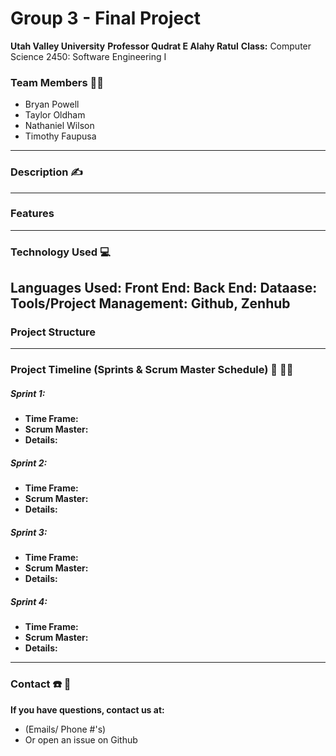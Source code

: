 # Group 3 - Final Project

**Utah Valley University**
**Professor Qudrat E Alahy Ratul**
**Class:** Computer Science 2450: Software Engineering I

### Team Members 👨‍💻

- Bryan Powell
- Taylor Oldham
- Nathaniel Wilson
- Timothy Faupusa
---

### Description ✍️

---

### Features

---

### Technology Used 💻
**Languages Used:**
**Front End:**
**Back End:**
**Dataase:**
**Tools/Project Management:** Github, Zenhub
---

### Project Structure

---

### Project Timeline (Sprints & Scrum Master Schedule) 📆 🏃‍♂️

##### Sprint 1:

- **Time Frame:** 
- **Scrum Master:**
- **Details:**

##### Sprint 2:
- **Time Frame:** 
- **Scrum Master:**
- **Details:**

##### Sprint 3:
- **Time Frame:** 
- **Scrum Master:**
- **Details:**

##### Sprint 4:
- **Time Frame:** 
- **Scrum Master:**
- **Details:**
---

### Contact ☎️ 📧

**If you have questions, contact us at:**
- (Emails/ Phone #'s)
- Or open an issue on Github
